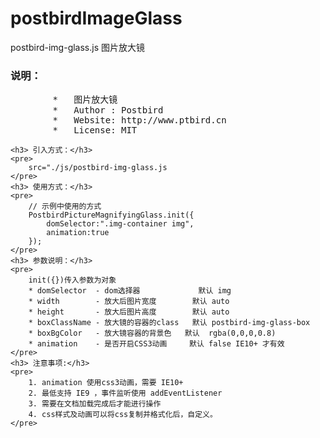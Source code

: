 # postbirdImageGlass
postbird-img-glass.js 图片放大镜
                       <h3>说明：</h3>
<pre>
        *   图片放大镜
        *   Author : Postbird
        *   Website: http://www.ptbird.cn
        *   License: MIT
</pre>
    <h3> 引入方式：</h3>
    <pre>
        src="./js/postbird-img-glass.js
    </pre>
    <h3> 使用方式：</h3>
    <pre>
        // 示例中使用的方式
        PostbirdPictureMagnifyingGlass.init({
            domSelector:".img-container img",
            animation:true
        });
    </pre>
    <h3> 参数说明：</h3>
    <pre>
        init({})传入参数为对象
        * domSelector  - dom选择器             默认 img  
        * width        - 放大后图片宽度        默认 auto
        * height       - 放大后图片高度        默认 auto
        * boxClassName - 放大镜的容器的class   默认 postbird-img-glass-box
        * boxBgColor   - 放大镜容器的背景色   默认  rgba(0,0,0,0.8)
        * animation    - 是否开启CSS3动画     默认 false IE10+ 才有效
    </pre>
    <h3> 注意事项:</h3>
    <pre>
        1. animation 使用css3动画，需要 IE10+
        2. 最低支持 IE9 ，事件监听使用 addEventListener
        3. 需要在文档加载完成后才能进行操作 
        4. css样式及动画可以将css复制并格式化后，自定义。
    </pre>
